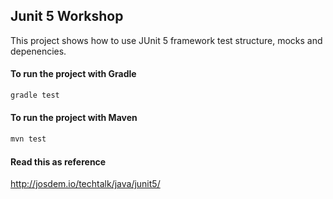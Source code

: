 Junit 5 Workshop
------------------------------------

This project shows how to use JUnit 5 framework test structure, mocks and depenencies.

#### To run the project with Gradle

```bash
gradle test
```

#### To run the project with Maven

```bash
mvn test
```

#### Read this as reference

http://josdem.io/techtalk/java/junit5/
